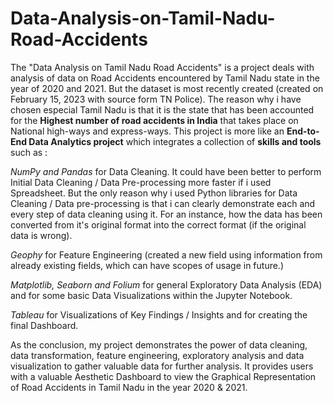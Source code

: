 # Data-Analysis-on-Tamil-Nadu-Road-Accidents

The "Data Analysis on Tamil Nadu Road Accidents" is a project deals with analysis of data on Road Accidents encountered by Tamil Nadu state in the year of 2020 and 2021. But the dataset is most recently created (created on February 15, 2023 with source form TN Police). The reason why i have chosen especial Tamil Nadu is that it is the state that has been accounted for the **Highest number of road accidents in India** that takes place on National high-ways and express-ways. This project is more like an **End-to-End Data Analytics project** which integrates a collection of **skills and tools** such as : 
    
*NumPy and Pandas* for Data Cleaning. It could have been better to perform Initial Data Cleaning / Data Pre-processing more faster if i used Spreadsheet. But the only reason why i used Python libraries for Data Cleaning / Data pre-processing is that i can clearly demonstrate each and every step of data cleaning using it. For an instance, how the data has been converted from it's original format into the correct format (if the original data is wrong).
    
*Geophy* for Feature Engineering (created a new field using information from already existing fields, which can have scopes of usage in future.)

*Matplotlib, Seaborn and Folium* for general Exploratory Data Analysis (EDA) and for some basic Data Visualizations within the Jupyter Notebook.
    
*Tableau* for Visualizations of Key Findings / Insights and for creating the final Dashboard.

As the conclusion, my project demonstrates the power of data cleaning, data transformation, feature engineering, exploratory analysis and data visualization to gather valuable data for further analysis. It provides users with a valuable Aesthetic Dashboard to view the Graphical Representation of Road Accidents in Tamil Nadu in the year 2020 & 2021.
